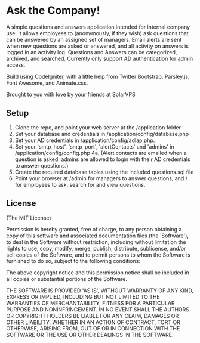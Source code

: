 # Ask the Company!

A simple questions and answers application intended for internal company use. It allows employees to (anonymously, if they wish) ask
questions that can be answered by an assigned set of managers. Email alerts are sent when new questions are asked or answered, and all
activity on answers is logged in an activity log. Questions and Answers can be categorized, archived, and searched. 
Currently only support AD authentication for admin access.

Build using CodeIgniter, with a little help from Twitter Bootstrap, Parsley.js, Font Awesome, and Animate.css.

Brought to you with love by your friends at [SolarVPS](http://www.solarvps.com)
 
## Setup

1. Clone the repo, and point your web server at the /application folder
2. Set your database and credentials in /application/config/database.php
3. Set your AD credentials in /application/config/adlap.php. 
4. Set your 'smtp_host', 'smtp_port', 'alertContacts' and 'admins' in /application/config/config.php
4a. (Alert contacts are emailed when a question is asked; admins are allowed to login with their AD credentials to answer questions.)
5. Create the required database tables using the included questions.sql file
6. Point your browser at /admin for managers to answer questions, and / for employees to ask, search for and view questions.

## License

(The MIT License)

Permission is hereby granted, free of charge, to any person obtaining
a copy of this software and associated documentation files (the
'Software'), to deal in the Software without restriction, including
without limitation the rights to use, copy, modify, merge, publish,
distribute, sublicense, and/or sell copies of the Software, and to
permit persons to whom the Software is furnished to do so, subject to
the following conditions:

The above copyright notice and this permission notice shall be
included in all copies or substantial portions of the Software.

THE SOFTWARE IS PROVIDED 'AS IS', WITHOUT WARRANTY OF ANY KIND,
EXPRESS OR IMPLIED, INCLUDING BUT NOT LIMITED TO THE WARRANTIES OF
MERCHANTABILITY, FITNESS FOR A PARTICULAR PURPOSE AND NONINFRINGEMENT.
IN NO EVENT SHALL THE AUTHORS OR COPYRIGHT HOLDERS BE LIABLE FOR ANY
CLAIM, DAMAGES OR OTHER LIABILITY, WHETHER IN AN ACTION OF CONTRACT,
TORT OR OTHERWISE, ARISING FROM, OUT OF OR IN CONNECTION WITH THE
SOFTWARE OR THE USE OR OTHER DEALINGS IN THE SOFTWARE.
